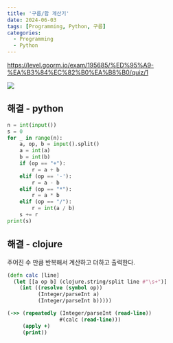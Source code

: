 ```yaml
---
title: '구름/합 계산기'
date: 2024-06-03
tags: [Programming, Python, 구름]
categories:
  - Programming
  - Python
---
```


https://level.goorm.io/exam/195685/%ED%95%A9-%EA%B3%84%EC%82%B0%EA%B8%B0/quiz/1

![](https://i.imgur.com/BBynTlQ.png)

## 해결 - python

```python
n = int(input())
s = 0
for _ in range(n):
	a, op, b = input().split()
	a = int(a)
	b = int(b)
	if (op == "+"):
		r = a + b
	elif (op == '-'):
		r = a - b
	elif (op == "*"):
		r = a * b
	elif (op == "/"):
		r = int(a / b)
	s += r
print(s)
```

## 해결 - clojure

주어진 수 만큼 반복해서
계산하고 더하고 출력한다.

```clojure
(defn calc [line]
  (let [[a op b] (clojure.string/split line #"\s+")]
    (int ((resolve (symbol op))
          (Integer/parseInt a)
          (Integer/parseInt b)))))

(->> (repeatedly (Integer/parseInt (read-line))
                 #(calc (read-line)))
     (apply +)
     (print))

```
